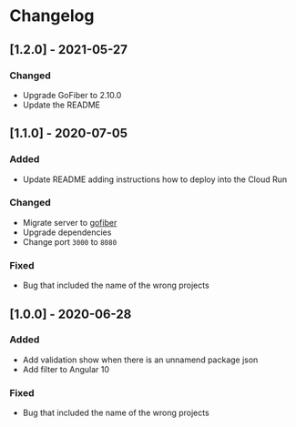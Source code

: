 # Changelog

## [1.2.0] - 2021-05-27

### Changed

- Upgrade GoFiber to 2.10.0
- Update the README

## [1.1.0] - 2020-07-05

### Added

- Update README adding instructions how to deploy into the Cloud Run

### Changed

- Migrate server to [gofiber](https://github.com/gofiber/fiber)
- Upgrade dependencies
- Change port `3000` to `8080`

### Fixed

- Bug that included the name of the wrong projects

## [1.0.0] - 2020-06-28

### Added

- Add validation show when there is an unnamend package json
- Add filter to Angular 10

### Fixed

- Bug that included the name of the wrong projects